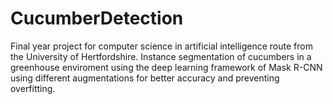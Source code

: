 # CucumberDetection
Final year project for computer science in artificial intelligence route from the University of Hertfordshire. 
Instance segmentation of cucumbers in a greenhouse enviroment using the deep learning framework of Mask R-CNN using different augmentations for better accuracy and preventing overfitting.
